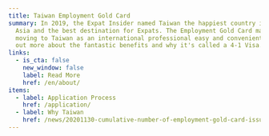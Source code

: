 ```yaml
---
title: Taiwan Employment Gold Card
summary: In 2019, the Expat Insider named Taiwan the happiest country in East
  Asia and the best destination for Expats. The Employment Gold Card makes
  moving to Taiwan as an international professional easy and convenient. Find
  out more about the fantastic benefits and why it's called a 4-1 Visa.
links:
  - is_cta: false
    new_window: false
    label: Read More
    href: /en/about/
items:
  - label: Application Process
    href: /application/
  - label: Why Taiwan
    href: /news/20201130-cumulative-number-of-employment-gold-card-issuance/
---
```

<!-- This text will never be seen -->